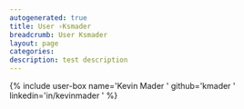 ```yaml
---
autogenerated: true
title: User ›Ksmader
breadcrumb: User Ksmader
layout: page
categories: 
description: test description
---
```


{% include user-box name='Kevin Mader ' github='kmader ' linkedin='in/kevinmader ' %}
